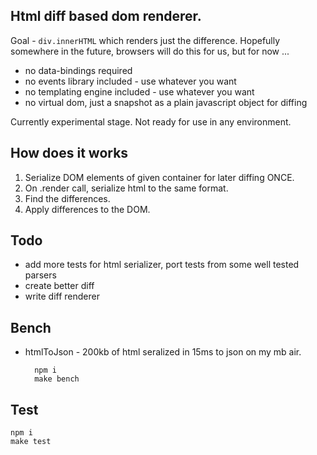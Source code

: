 ## Html diff based dom renderer.

Goal - `div.innerHTML` which renders just the difference. Hopefully somewhere in the future, browsers will do this for us, but for now ...

- no data-bindings required
- no events library included - use whatever you want
- no templating engine included - use whatever you want
- no virtual dom, just a snapshot as a plain javascript object for diffing

Currently experimental stage. Not ready for use in any environment.

## How does it works

1. Serialize DOM elements of given container for later diffing ONCE.
1. On .render call, serialize html to the same format.
1. Find the differences.
1. Apply differences to the DOM.

## Todo

- add more tests for html serializer, port tests from some well tested parsers
- create better diff
- write diff renderer


## Bench

- htmlToJson - 200kb of html seralized in 15ms to json on my mb air.

        npm i
        make bench

## Test

    npm i
    make test


